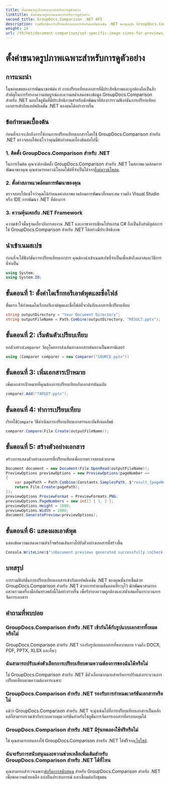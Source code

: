 ```yaml
---
title: ตั้งค่าขนาดรูปภาพเฉพาะสำหรับการดูตัวอย่าง
linktitle: ตั้งค่าขนาดรูปภาพเฉพาะสำหรับการดูตัวอย่าง
second_title: GroupDocs.Comparison .NET API
description: รวมฟังก์ชันการเปรียบเทียบเอกสารเข้ากับแอปพลิเคชัน .NET ของคุณกับ GroupDocs.Comparison สำหรับ .NET ได้อย่างง่ายดาย
weight: 14
url: /th/net/document-comparison/set-specific-image-sizes-for-previews/
---
```


# ตั้งค่าขนาดรูปภาพเฉพาะสำหรับการดูตัวอย่าง

## การแนะนำ
ในขอบเขตของการพัฒนาซอฟต์แวร์ การเปรียบเทียบเอกสารที่มีประสิทธิภาพและถูกต้องถือเป็นสิ่งสำคัญในการรับรองความสมบูรณ์และความสม่ำเสมอของข้อมูล GroupDocs.Comparison สำหรับ .NET มอบโซลูชันที่มีประสิทธิภาพสำหรับนักพัฒนาที่ต้องการรวมฟังก์ชันการเปรียบเทียบเอกสารเข้ากับแอปพลิเคชัน .NET ของตนได้อย่างราบรื่น
## ข้อกำหนดเบื้องต้น
ก่อนที่จะเจาะลึกถึงการใช้งานการเปรียบเทียบเอกสารโดยใช้ GroupDocs.Comparison สำหรับ .NET ตรวจสอบให้แน่ใจว่าคุณมีข้อกำหนดเบื้องต้นต่อไปนี้:
### 1. ติดตั้ง GroupDocs.Comparison สำหรับ .NET
 ในการเริ่มต้น คุณจะต้องติดตั้ง GroupDocs.Comparison สำหรับ .NET ในสภาพแวดล้อมการพัฒนาของคุณ คุณสามารถดาวน์โหลดไฟล์ที่จำเป็นได้จาก[ลิ้งค์ดาวน์โหลด](https://releases.groupdocs.com/comparison/net/).
### 2. ตั้งค่าสภาพแวดล้อมการพัฒนาของคุณ
ตรวจสอบให้แน่ใจว่าคุณได้กำหนดค่าสภาพแวดล้อมการพัฒนาที่เหมาะสม รวมถึง Visual Studio หรือ IDE การพัฒนา .NET ที่ต้องการ
### 3. ความคุ้นเคยกับ .NET Framework
ความเข้าใจพื้นฐานเกี่ยวกับกรอบงาน .NET และภาษาการเขียนโปรแกรม C# ถือเป็นสิ่งสำคัญต่อการใช้ GroupDocs.Comparison สำหรับ .NET ได้อย่างมีประสิทธิภาพ

## นำเข้าเนมสเปซ
ก่อนที่จะใช้ฟังก์ชันการเปรียบเทียบเอกสาร คุณต้องนำเข้าเนมสเปซที่จำเป็นเพื่อเข้าถึงคลาสและวิธีการที่จำเป็น
```csharp
using System;
using System.IO;
```
## ขั้นตอนที่ 1: ตั้งค่าไดเร็กทอรีเอาต์พุตและชื่อไฟล์
ขั้นแรก ให้กำหนดไดเร็กทอรีเอาต์พุตและชื่อไฟล์ที่จะบันทึกเอกสารที่เปรียบเทียบ
```csharp
string outputDirectory = "Your Document Directory";
string outputFileName = Path.Combine(outputDirectory, "RESULT.pptx");
```
## ขั้นตอนที่ 2: เริ่มต้นตัวเปรียบเทียบ
 ยกตัวอย่าง`Comparer` วัตถุโดยการส่งเส้นทางเอกสารต้นทางเป็นพารามิเตอร์
```csharp
using (Comparer comparer = new Comparer("SOURCE.pptx"))
```
## ขั้นตอนที่ 3: เพิ่มเอกสารเป้าหมาย
เพิ่มเอกสารเป้าหมายที่คุณต้องการเปรียบเทียบกับเอกสารต้นฉบับ
```csharp
comparer.Add("TARGET.pptx");
```
## ขั้นตอนที่ 4: ทำการเปรียบเทียบ
 เรียกใช้`Compare` วิธีดำเนินการเปรียบเทียบเอกสารและบันทึกผลลัพธ์
```csharp
comparer.Compare(File.Create(outputFileName));
```
## ขั้นตอนที่ 5: สร้างตัวอย่างเอกสาร
สร้างการแสดงตัวอย่างเอกสารที่เปรียบเทียบเพื่อการตรวจสอบด้วยภาพ
```csharp
Document document = new Document(File.OpenRead(outputFileName));
PreviewOptions previewOptions = new PreviewOptions(pageNumber =>
{
    var pagePath = Path.Combine(Constants.SamplesPath, $"result_{pageNumber}.png");
    return File.Create(pagePath);
});
previewOptions.PreviewFormat = PreviewFormats.PNG;
previewOptions.PageNumbers = new int[] { 1, 2 };
previewOptions.Height = 1000;
previewOptions.Width = 1000;
document.GeneratePreview(previewOptions);
```
## ขั้นตอนที่ 6: แสดงผลเอาต์พุต
แสดงข้อความแสดงความสำเร็จพร้อมเส้นทางไปยังตัวอย่างเอกสารที่สร้างขึ้น
```csharp
Console.WriteLine($"\nDocument previews generated successfully.\nCheck output in {outputDirectory}.");
```

## บทสรุป
การรวมฟังก์ชันการเปรียบเทียบเอกสารเข้ากับแอปพลิเคชัน .NET ของคุณนั้นง่ายขึ้นด้วย GroupDocs.Comparison สำหรับ .NET ด้วยการทำตามขั้นตอนที่ระบุไว้ นักพัฒนาสามารถผสานรวมเครื่องมืออันทรงพลังนี้ได้อย่างราบรื่น เพื่อรับรองความถูกต้องและสม่ำเสมอในกระบวนการจัดการเอกสาร
## คำถามที่พบบ่อย
### GroupDocs.Comparison สำหรับ .NET เข้ากันได้กับรูปแบบเอกสารทั้งหมดหรือไม่
GroupDocs.Comparison สำหรับ .NET รองรับรูปแบบเอกสารที่หลากหลาย รวมถึง DOCX, PDF, PPTX, XLSX และอื่นๆ
### ฉันสามารถปรับแต่งตัวเลือกการเปรียบเทียบตามความต้องการของฉันได้หรือไม่
ใช่ GroupDocs.Comparison สำหรับ .NET มีตัวเลือกมากมายสำหรับการปรับแต่งกระบวนการเปรียบเทียบตามความต้องการเฉพาะ
### GroupDocs.Comparison สำหรับ .NET รองรับการกำหนดเวอร์ชันเอกสารหรือไม่
แม้ว่า GroupDocs.Comparison สำหรับ .NET จะมุ่งเน้นไปที่การเปรียบเทียบเอกสารเป็นหลัก แต่ก็สามารถรวมเข้ากับระบบควบคุมเวอร์ชันสำหรับโซลูชันการจัดการเอกสารที่ครอบคลุมได้
### GroupDocs.Comparison สำหรับ .NET มีรุ่นทดลองใช้ฟรีหรือไม่
 ใช่ คุณสามารถทดลองใช้ GroupDocs.Comparison สำหรับ .NET ได้ฟรีจาก[เว็บไซต์](https://releases.groupdocs.com/).
### ฉันจะรับการสนับสนุนและความช่วยเหลือเพิ่มเติมสำหรับ GroupDocs.Comparison สำหรับ .NET ได้ที่ไหน
 คุณสามารถสำรวจเฉพาะ[ฟอรั่มการสนับสนุน](https://forum.groupdocs.com/c/comparison/12) สำหรับ GroupDocs.Comparison สำหรับ .NET เพื่อขอความช่วยเหลือ แบ่งปันประสบการณ์ และเชื่อมต่อกับชุมชน